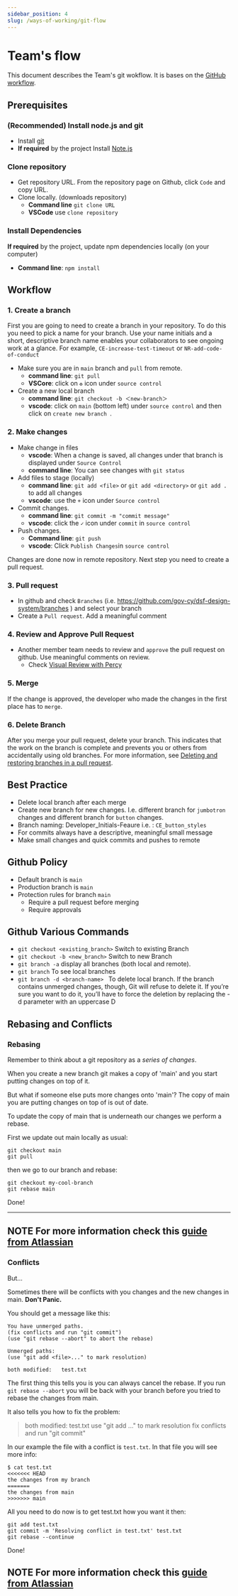```yaml
---
sidebar_position: 4
slug: /ways-of-working/git-flow
---
```


# Team's flow

This document describes the Team's git wokflow. It is bases on the [GitHub workflow](https://docs.github.com/en/get-started/quickstart/github-flow).

## Prerequisites

###  (Recommended) Install node.js and git

- Install [git](https://git-scm.com/book/en/v2/Getting-Started-Installing-Git)
- **If required** by the project Install [Note.js](https://nodejs.org/en/download/)

### Clone repository 

- Get repository URL. From the repository page on Github, click `Code` and copy URL.
- Clone locally. (downloads repository)
    - **Command line** `git clone URL`
    - **VSCode** use `clone repository`

### Install Dependencies

**If required** by the project, update npm dependencies locally (on your computer)
- **Command line**: `npm install`

## Workflow

### 1. Create a branch

First you are going to need to create a branch in your repository. To do this you need to pick a name for your branch. Use your name initials and a short, descriptive branch name enables your collaborators to see ongoing work at a glance. For example, `CE-increase-test-timeout` or `NR-add-code-of-conduct`

- Make sure you are in `main` branch and `pull` from remote. 
    - **command line**: `git pull`
    - **VSCore**: click on `♻` icon under `source control`
- Create a new local branch
    - **command line**: `git checkout -b ＜new-branch＞`
    - **vscode**: click on `main` (bottom left) under `source control` and then click on `create new branch `. 

### 2. Make changes

- Make change in files
    - **vscode**: When a change is saved, all changes under that branch is displayed under  `Source Control`
    - **command line**: You can see changes with `git status`
- Add files to stage (locally) 
    - **command line**: `git add <file>` or `git add <directory>` or `git add .` to add all changes
    - **vscode**: use the `+` icon under `Source control`
- Commit changes.
    - **command line**: `git commit -m "commit message"`
    - **vscode**: click the `✓` icon under `commit` in `source control`
- Push changes. 
    - **Command line**: `git push`
    - **vscode**: Click `Publish Changes`in `source control`

Changes are done now in remote repository. Next step you need to create a pull request.

### 3. Pull request

- In github and check `Branches`  (i.e. https://github.com/gov-cy/dsf-design-system/branches )  and select your branch
- Create a `Pull request`. Add a meaningful comment

### 4. Review and Approve Pull Request

- Another member team needs to review and `approve` the pull request on github. Use meaningful comments on review.
    - Check [Visual Review with Percy](percy#github-review-builds)

### 5. Merge

If the change is approved, the developer who made the changes in the first place has to `merge`.

### 6. Delete Branch 

After you merge your pull request, delete your branch. This indicates that the work on the branch is complete and prevents you or others from accidentally using old branches. For more information, see [Deleting and restoring branches in a pull request](https://docs.github.com/en/github/administering-a-repository/deleting-and-restoring-branches-in-a-pull-request).

## Best Practice
- Delete local branch after each merge
- Create new branch for new changes. I.e. different branch for `jumbotron` changes and different branch for `button` changes.
- Branch naming: Developer_Initials-Feaure i.e. : `CE_button_styles`
- For commits always have a descriptive, meaningful small message
- Make small changes and quick commits and pushes to remote

## Github Policy

- Default branch is `main`
- Production branch is `main`
- Protection rules for branch `main`
    - Require a pull request before merging
    - Require approvals


## Github Various Commands

- `git checkout <existing_branch>` Switch to existing Branch
- `git checkout -b <new_branch>` Switch to new Branch
- `git branch -a` display all branches (both local and remote).
- `git branch` To see local branches
- `git branch -d <branch-name> ` To delete local branch. If the branch contains unmerged changes, though, Git will refuse to delete it. If you’re sure you want to do it, you’ll have to force the deletion by replacing the -d parameter with an uppercase D

## Rebasing and Conflicts
### Rebasing

Remember to think about a git repository as a _series of changes_.

When you create a new branch git makes a copy of 'main' and you start putting changes on top of it.

But what if someone else puts more changes onto 'main'? The copy of main you are putting changes on top of is out of date.

To update the copy of main that is underneath our changes we perform a rebase.

First we update out main locally as usual:

```
git checkout main
git pull
```

then we go to our branch and rebase:

```
git checkout my-cool-branch
git rebase main
```

Done!

---
**NOTE**
For more information check this [guide from Atlassian](https://www.atlassian.com/git/tutorials/merging-vs-rebasing)
---
### Conflicts

But...

Sometimes there will be conflicts with you changes and the new changes in main. **Don't Panic.**

You should get a message like this:

```
You have unmerged paths.
(fix conflicts and run "git commit")
(use "git rebase --abort" to abort the rebase)

Unmerged paths:
(use "git add <file>..." to mark resolution)

both modified:   test.txt
```

The first thing this tells you is you can always cancel the rebase. If you run `git rebase --abort` you will be back with your branch before you tried to rebase the changes from main.

It also tells you how to fix the problem:

> both modified:   test.txt
> use "git add <file>..." to mark resolution
> fix conflicts and run "git commit"

In our example the file with a conflict is `test.txt`. In that file you will see more info:

```
$ cat test.txt
<<<<<<< HEAD
the changes from my branch
=======
the changes from main
>>>>>>> main
```

All you need to do now is to get test.txt how you want it then:

```
git add test.txt
git commit -m 'Resolving conflict in test.txt' test.txt
git rebase --continue
```

Done!

**NOTE**
For more information check this [guide from Atlassian](https://www.atlassian.com/git/tutorials/using-branches/merge-conflicts)
---